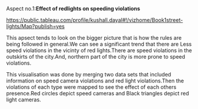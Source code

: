 Aspect no.1:**Effect of redlights on speeding violations**

https://public.tableau.com/profile/kushall.dayal#!/vizhome/Book1street-lights/Map?publish=yes

This apsect tends to look on the bigger picture that is how the rules are being followed in general.We can see a significant trend that there are Less speed violations in the vicinty of red lights.There are speed violations in the outskirts of the city.And, northern part of the city is more prone to speed violations.

This visualisation was done by merging two data sets that included information on speed camera violations and red light violations.Then the violations of each type were mapped to see the effect of each others presence.Red circles depict speed cameras and Black triangles depict red light cameras.   